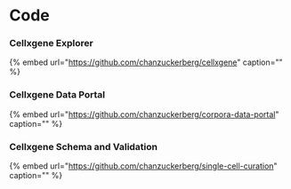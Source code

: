 # Code

### Cellxgene Explorer

{% embed url="https://github.com/chanzuckerberg/cellxgene" caption="" %}

### Cellxgene Data Portal

{% embed url="https://github.com/chanzuckerberg/corpora-data-portal" caption="" %}

### Cellxgene Schema and Validation

{% embed url="https://github.com/chanzuckerberg/single-cell-curation" caption="" %}





